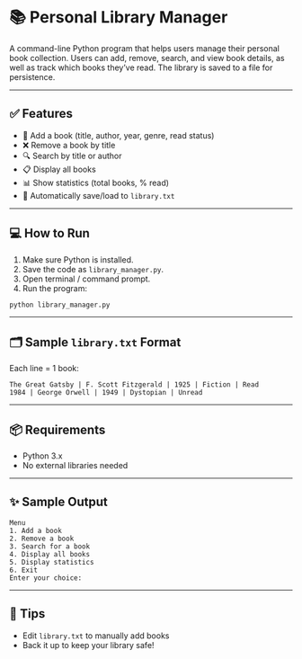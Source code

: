
# 📚 Personal Library Manager

A command-line Python program that helps users manage their personal book collection. Users can add, remove, search, and view book details, as well as track which books they’ve read. The library is saved to a file for persistence.

---

## ✅ Features

- 📖 Add a book (title, author, year, genre, read status)
- ❌ Remove a book by title
- 🔍 Search by title or author
- 📋 Display all books
- 📊 Show statistics (total books, % read)
- 💾 Automatically save/load to `library.txt`

---

## 💻 How to Run

1. Make sure Python is installed.
2. Save the code as `library_manager.py`.
3. Open terminal / command prompt.
4. Run the program:

```bash
python library_manager.py
```

---

## 🗂 Sample `library.txt` Format

Each line = 1 book:

```
The Great Gatsby | F. Scott Fitzgerald | 1925 | Fiction | Read
1984 | George Orwell | 1949 | Dystopian | Unread
```

---

## 📦 Requirements

- Python 3.x
- No external libraries needed

---

## ✨ Sample Output

```
Menu
1. Add a book
2. Remove a book
3. Search for a book
4. Display all books
5. Display statistics
6. Exit
Enter your choice:
```

---

## 🔐 Tips

- Edit `library.txt` to manually add books
- Back it up to keep your library safe!
